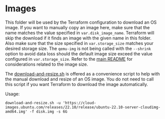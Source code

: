# Images

This folder will be used by the Terraform configuration to download an OS image. If you want to manually copy an image here, make sure that the name matches the value specified in `var.disk_image_name`. Terraform will skip the download if it finds an image with the given name in this folder. Also make sure that the size specified in `var.storage_size` matches your desired storage size. The `qemu-img` is not being called with the `--shrink` option to avoid data loss should the default image size exceed the value configured in `var.storage_size`. Refer to the [main README](../README.md) for considerations related to the image size.

The [download-and-resize.sh](./download-and-resize.sh) is offered as a convenience script to help with the manual download and resize of an OS image. You do not need to call this script if you want Terraform to download the image automatically.

Usage:

```download-and-resize.sh -u 'https://cloud-images.ubuntu.com/releases/22.10/release/ubuntu-22.10-server-cloudimg-amd64.img' -f disk.img -s 6G```

